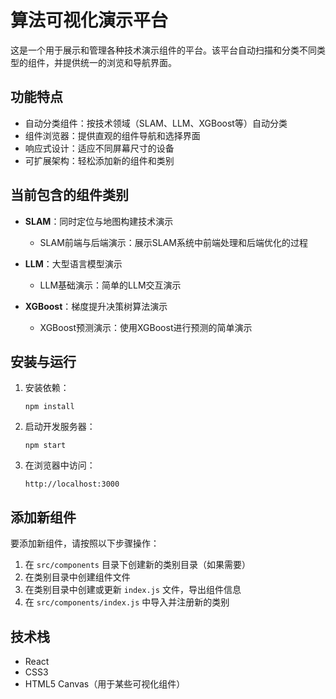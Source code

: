 # 算法可视化演示平台

这是一个用于展示和管理各种技术演示组件的平台。该平台自动扫描和分类不同类型的组件，并提供统一的浏览和导航界面。

## 功能特点

- 自动分类组件：按技术领域（SLAM、LLM、XGBoost等）自动分类
- 组件浏览器：提供直观的组件导航和选择界面
- 响应式设计：适应不同屏幕尺寸的设备
- 可扩展架构：轻松添加新的组件和类别

## 当前包含的组件类别

- **SLAM**：同时定位与地图构建技术演示
  - SLAM前端与后端演示：展示SLAM系统中前端处理和后端优化的过程

- **LLM**：大型语言模型演示
  - LLM基础演示：简单的LLM交互演示

- **XGBoost**：梯度提升决策树算法演示
  - XGBoost预测演示：使用XGBoost进行预测的简单演示

## 安装与运行

1. 安装依赖：
   ```
   npm install
   ```

2. 启动开发服务器：
   ```
   npm start
   ```

3. 在浏览器中访问：
   ```
   http://localhost:3000
   ```

## 添加新组件

要添加新组件，请按照以下步骤操作：

1. 在 `src/components` 目录下创建新的类别目录（如果需要）
2. 在类别目录中创建组件文件
3. 在类别目录中创建或更新 `index.js` 文件，导出组件信息
4. 在 `src/components/index.js` 中导入并注册新的类别

## 技术栈

- React
- CSS3
- HTML5 Canvas（用于某些可视化组件） 